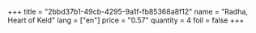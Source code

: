 +++
title = "2bbd37b1-49cb-4295-9a1f-fb85368a8f12"
name = "Radha, Heart of Keld"
lang = ["en"]
price = "0.57"
quantity = 4
foil = false
+++
